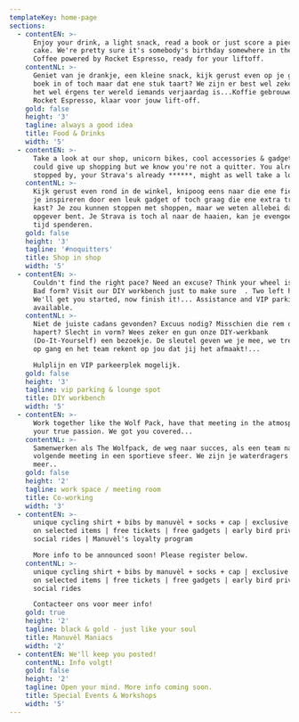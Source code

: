 ```yaml
---
templateKey: home-page
sections:
  - contentEN: >-
      Enjoy your drink, a light snack, read a book or just score a piece of
      cake. We're pretty sure it's somebody's birthday somewhere in the world.
      Coffee powered by Rocket Espresso, ready for your liftoff.
    contentNL: >-
      Geniet van je drankje, een kleine snack, kijk gerust even op je gemak een
      boek in of toch maar dat ene stuk taart? We zijn er best wel zeker van dat
      het wel érgens ter wereld iemands verjaardag is...Koffie gebrouwen door
      Rocket Espresso, klaar voor jouw lift-off.
    gold: false
    height: '3'
    tagline: always a good idea
    title: Food & Drinks
    width: '5'
  - contentEN: >-
      Take a look at our shop, unicorn bikes, cool accessories & gadgets. You
      could give up shopping but we know you're not a quitter. You already
      stopped by, your Strava's already ******, might as well take a look!
    contentNL: >-
      Kijk gerust even rond in de winkel, knipoog eens naar die ene fiets, laat
      je inspireren door een leuk gadget of toch graag die ene extra trui in de
      kast? Je zou kunnen stoppen met shoppen, maar we weten allebei dat je geen
      opgever bent. Je Strava is toch al naar de haaien, kan je evengoed hier je
      tijd spenderen.
    gold: false
    height: '3'
    tagline: '#noquitters'
    title: Shop in shop
    width: '5'
  - contentEN: >-
      Couldn't find the right pace? Need an excuse? Think your wheel is jammed?
      Bad form? Visit our DIY workbench just to make sure  . Two left hands?
      We'll get you started, now finish it!... Assistance and VIP parking
      available.
    contentNL: >-
      Niet de juiste cadans gevonden? Excuus nodig? Misschien die rem die
      hapert? Slecht in vorm? Wees zeker en gun onze DIY-werkbank
      (Do-It-Yourself) een bezoekje. De sleutel geven we je mee, we trekken je
      op gang en het team rekent op jou dat jij het afmaakt!...

      Hulplijn en VIP parkeerplek mogelijk.
    gold: false
    height: '3'
    tagline: vip parking & lounge spot
    title: DIY workbench
    width: '5'
  - contentEN: >-
      Work together like the Wolf Pack, have that meeting in the atmosphere of
      your true passion. We got you covered...
    contentNL: >-
      Samenwerken als The Wolfpack, de weg naar succes, als een team naar die
      volgende meeting in een sportieve sfeer. We zijn je waterdragers. Of
      meer..
    gold: false
    height: '2'
    tagline: work space / meeting room
    title: Co-working
    width: '3'
  - contentEN: >-
      unique cycling shirt + bibs by manuvèl + socks + cap | exclusive discounts
      on selected items | free tickets | free gadgets | early bird privileges |
      social rides | Manuvèl's loyalty program

      More info to be announced soon! Please register below.
    contentNL: >-
      unique cycling shirt + bibs by manuvèl + socks + cap | exclusive discounts
      on selected items | free tickets | free gadgets | early bird privileges |
      social rides

      Contacteer ons voor meer info!
    gold: true
    height: '2'
    tagline: black & gold - just like your soul
    title: Manuvèl Maniacs
    width: '2'
  - contentEN: We'll keep you posted!
    contentNL: Info volgt!
    gold: false
    height: '2'
    tagline: Open your mind. More info coming soon.
    title: Special Events & Workshops
    width: '5'
---
```


